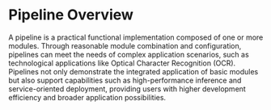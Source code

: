 # Pipeline Overview

A pipeline is a practical functional implementation composed of one or more modules. Through reasonable module combination and configuration, pipelines can meet the needs of complex application scenarios, such as technological applications like Optical Character Recognition (OCR). Pipelines not only demonstrate the integrated application of basic modules but also support capabilities such as high-performance inference and service-oriented deployment, providing users with higher development efficiency and broader application possibilities.
